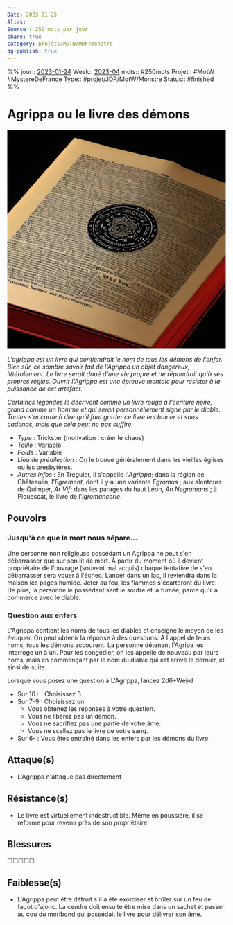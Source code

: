 ```yaml
---
Date: 2023-01-25
Alias:
Source : 250 mots par jour
share: true
category: projets/MOTW/MDF/monstre
dg-publish: true
---
```

%%
jour::  [2023-01-24](2023-01-24.md)
Week:: [2023-04](../../../../week/2023-04.md)
mots:: #250mots
Projet:: #MotW #MystereDeFrance
Type:: #projet/JDR/MotW/Monstre 
Status:: #finished 
%%
# Agrippa ou le livre des démons

![0c8d084d-285c-4e0f-b809-d518d1390fd9.jpg](../../../../notes/0c8d084d-285c-4e0f-b809-d518d1390fd9.jpg)

*L'agrippa est un livre qui contiendrait le nom de tous les démons de l'enfer. Bien sûr, ce sombre savoir fait de l'Agrippa un objet dangereux, littéralement. Le livre serait doué d'une vie propre et ne répondrait qu'à ses propres règles. Ouvrir l'Agrippa est une épreuve mentale pour résister à la puissance de cet artefact.*

*Certaines légendes le décrivent comme un livre rouge à l'écriture noire, grand comme un homme et qui serait personnellement signé par le diable. Toutes s'accorde à dire qu'il faut garder ce livre enchainer et sous cadenas, mais que cela peut ne pas suffire.*

-  *Type* : Trickster (motivation : créer le chaos)
-  *Taille* : Variable
-  *Poids* : Variable
-  *Lieu de prédilection* : On le trouve généralement dans les vieilles églises ou les presbytères.
-  *Autres infos* : En Tréguier, il s'appelle l'_Agrippa_; dans la région de Châteaulin, l'_Egremont_, dont il y a une variante _Egromus_ ; aux alentours de Quimper, _Ar Vif_; dans les parages du haut Léon, _An Negromans_ ; à Plouescat, le livre de l'_igromancerie_.
  
## Pouvoirs

### Jusqu'à ce que la mort nous sépare...
Une personne non religieuse possédant un Agrippa ne peut s'en débarrasser que sur son lit de mort.
À partir du moment où il devient propriétaire de l'ouvrage (souvent mal acquis) chaque tentative de s'en débarrasser sera vouer à l'échec. Lancer dans un lac, il reviendra dans la maison les pages humide. Jeter au feu, les flammes s'écarteront du livre.
De plus, la personne le possédant sent le soufre et la fumée, parce qu'il a commerce avec le diable. 

### Question aux enfers
L'Agrippa contient les noms de tous les diables et enseigne le moyen de les évoquer.
On peut obtenir la réponse à des questions. A l'appel de leurs noms, tous les démons accourent. La personne détenant l'Agripa les interroge un à un. Pour les congédier, on les appelle de nouveau par leurs noms, mais en commençant par le nom du diable qui est arrivé le dernier, et ainsi de suite.

Lorsque vous posez une question à L'Agrippa, lancez 2d6+Weird
- Sur 10+ : Choisissez 3
- Sur 7-9 : Choisissez un.
	- Vous obtenez les réponses à votre question.
	- Vous ne libérez pas un démon.
	- Vous ne sacrifiez pas une partie de votre âme.
	- Vous ne scellez pas le livre de votre sang.
- Sur 6- : Vous êtes entraîné dans les enfers par les démons du livre. 

## Attaque(s)

- L'Agrippa n'attaque pas directement

## Résistance(s)

- Le livre est virtuellement indestructible. Même en poussière, il se reforme pour revenir près de son propriétaire.

## Blessures

☐☐☐☐☐

## Faiblesse(s)

- L'Agrippa peut être détruit s'il a été exorciser et brûler sur un feu de fagot d'ajonc. La cendre doit ensuite être mise dans un sachet et passer au cou du moribond qui possédait le livre pour délivrer son âme.